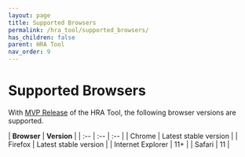 ```yaml
---
layout: page
title: Supported Browsers
permalink: /hra_tool/supported_browsers/
has_children: false
parent: HRA Tool
nav_order: 9
---
```


# Supported Browsers

With [MVP Release](https://ideacrew.github.io/hra_calculator/hra_tool/releases/mvp_release/) of the HRA Tool, the following browser versions are supported. 




| **Browser** | **Version** |
| :-- | :-- | :-- |
| Chrome | Latest stable version |
| Firefox | Latest stable version | 
| Internet Explorer | 11+ |
| Safari | 11 | 

